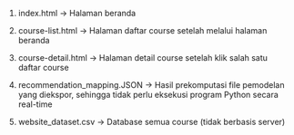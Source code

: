 1. index.html
-> Halaman beranda

2. course-list.html
-> Halaman daftar course setelah melalui halaman beranda

3. course-detail.html
-> Halaman detail course setelah klik salah satu daftar course

4. recommendation_mapping.JSON
-> Hasil prekomputasi file pemodelan yang diekspor, sehingga tidak perlu eksekusi program Python secara real-time

5. website_dataset.csv
-> Database semua course (tidak berbasis server)
